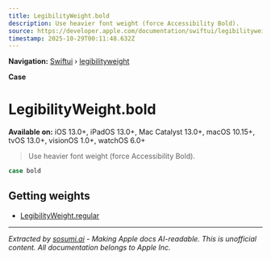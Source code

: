 ```yaml
---
title: LegibilityWeight.bold
description: Use heavier font weight (force Accessibility Bold).
source: https://developer.apple.com/documentation/swiftui/legibilityweight/bold
timestamp: 2025-10-29T00:11:48.632Z
---
```


**Navigation:** [Swiftui](/documentation/swiftui) › [legibilityweight](/documentation/swiftui/legibilityweight)

**Case**

# LegibilityWeight.bold

**Available on:** iOS 13.0+, iPadOS 13.0+, Mac Catalyst 13.0+, macOS 10.15+, tvOS 13.0+, visionOS 1.0+, watchOS 6.0+

> Use heavier font weight (force Accessibility Bold).

```swift
case bold
```

## Getting weights

- [LegibilityWeight.regular](/documentation/swiftui/legibilityweight/regular)

---

*Extracted by [sosumi.ai](https://sosumi.ai) - Making Apple docs AI-readable.*
*This is unofficial content. All documentation belongs to Apple Inc.*
